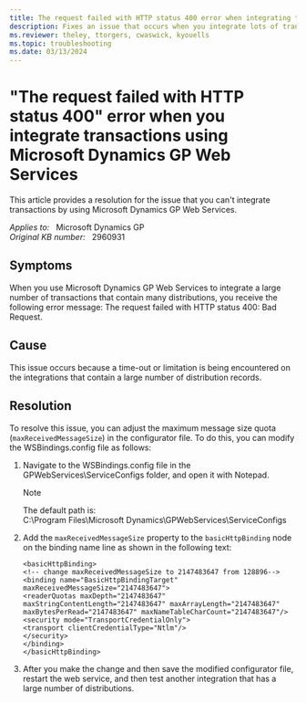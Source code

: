 ```yaml
---
title: The request failed with HTTP status 400 error when integrating transactions
description: Fixes an issue that occurs when you integrate lots of transactions that contain many distributions.
ms.reviewer: theley, ttorgers, cwaswick, kyouells
ms.topic: troubleshooting
ms.date: 03/13/2024
---
```

# "The request failed with HTTP status 400" error when you integrate transactions using Microsoft Dynamics GP Web Services

This article provides a resolution for the issue that you can't integrate transactions by using Microsoft Dynamics GP Web Services.

_Applies to:_ &nbsp; Microsoft Dynamics GP  
_Original KB number:_ &nbsp; 2960931

## Symptoms

When you use Microsoft Dynamics GP Web Services to integrate a large number of transactions that contain many distributions, you receive the following error message: The request failed with HTTP status 400: Bad Request.

## Cause

This issue occurs because a time-out or limitation is being encountered on the integrations that contain a large number of distribution records.

## Resolution

To resolve this issue, you can adjust the maximum message size quota (`maxReceivedMessageSize`) in the configurator file. To do this, you can modify the WSBindings.config file as follows:

1. Navigate to the WSBindings.config file in the GPWebServices\ServiceConfigs folder, and open it with Notepad.

    > [!NOTE]
    > The default path is:  
    C:\Program Files\Microsoft Dynamics\GPWebServices\ServiceConfigs

2. Add the `maxReceivedMessageSize` property to the `basicHttpBinding` node on the binding name line as shown in the following text:

    ```console
    <basicHttpBinding>
    <!-- change maxReceivedMessageSize to 2147483647 from 128896-->
    <binding name="BasicHttpBindingTarget" maxReceivedMessageSize="2147483647">
    <readerQuotas maxDepth="2147483647" maxStringContentLength="2147483647" maxArrayLength="2147483647" maxBytesPerRead="2147483647" maxNameTableCharCount="2147483647"/>
    <security mode="TransportCredentialOnly">
    <transport clientCredentialType="Ntlm"/>
    </security>
    </binding>
    </basicHttpBinding>
   ```

3. After you make the change and then save the modified configurator file, restart the web service, and then test another integration that has a large number of distributions.
